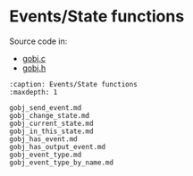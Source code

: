 # Events/State functions

Source code in:
- [gobj.c](https://github.com/artgins/yunetas/blob/main/kernel/c/gobj-c/src/gobj.c)
- [gobj.h](https://github.com/artgins/yunetas/blob/main/kernel/c/gobj-c/src/gobj.h)

```{toctree}
:caption: Events/State functions
:maxdepth: 1

gobj_send_event.md
gobj_change_state.md
gobj_current_state.md
gobj_in_this_state.md
gobj_has_event.md
gobj_has_output_event.md
gobj_event_type.md
gobj_event_type_by_name.md


```
